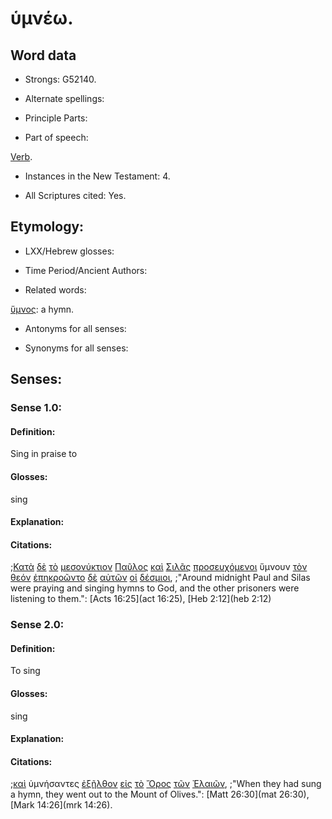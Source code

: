 # ὑμνέω.

<!-- Status: S2=NeedsFinalCheck -->
<!-- Lexica used for edits: BDAG, FFM, LN, A-S -->

## Word data

* Strongs: G52140.

* Alternate spellings:


* Principle Parts: 

* Part of speech: 

[Verb](http://ugg.readthedocs.io/en/latest/verb.html).

* Instances in the New Testament: 4.

* All Scriptures cited: Yes.

## Etymology: 

* LXX/Hebrew glosses: 

* Time Period/Ancient Authors: 

* Related words: 

[ὕμνος](../G52150/01.md): a hymn.

* Antonyms for all senses:

* Synonyms for all senses: 

## Senses: 

### Sense 1.0:

#### Definition: 

Sing in praise to

#### Glosses:

sing

#### Explanation:

#### Citations:

;[Κατὰ](../G25960/01.md) [δὲ](../G11610/01.md) [τὸ](../G35880/01.md) [μεσονύκτιον](../G33170/01.md) [Παῦλος](../G39720/01.md) [καὶ](../G25320/01.md) [Σιλᾶς](../G46090/01.md) [προσευχόμενοι](../G43360/01.md) ὕμνουν [τὸν](../G35880/01.md) [θεόν](../G23160/01.md) [ἐπηκροῶντο](../G18740/01.md) [δὲ](../G11610/01.md) [αὐτῶν](../G08460/01.md) [οἱ](../G35880/01.md) [δέσμιοι](../G11980/01.md), 
;"Around midnight Paul and Silas were praying and singing hymns to God, and the other prisoners were listening to them.":
[Acts 16:25](act 16:25),  [Heb 2:12](heb 2:12)

### Sense 2.0:

#### Definition: 

To sing

#### Glosses:

sing

#### Explanation:

#### Citations:

;[καὶ](../G25320/01.md) ὑμνήσαντες [ἐξῆλθον](../G18310/01.md) [εἰς](../G15190/01.md) [τὸ](../G35880/01.md) [Ὄρος](../G37350/01.md) [τῶν](../G35880/01.md) [Ἐλαιῶν](../G16360/01.md), 
;"When they had sung a hymn, they went out to the Mount of Olives.":
[Matt 26:30](mat 26:30),  [Mark 14:26](mrk 14:26).  
